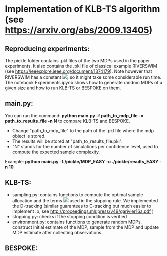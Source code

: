 # Implementation of KLB-TS algorithm (see https://arxiv.org/abs/2009.13405)


## Reproducing experiments:
The pickle folder contains .pkl files of the two MDPs used in the paper experiments. It also contains the .pkl file of classical example RIVERSWIM (see https://ieeexplore.ieee.org/document/1374179). Note however that RIVERSWIM has a constant <img src="https://latex.codecogs.com/png.latex?\dpi{100}%20U(\phi)%20\sim%207%20\times%2010^8"/>, so it might take some considerable run time.
The notebook Experiments.ipynb shows how to generate random MDPs of a given size and how to run KLB-TS or BESPOKE on them.

## main.py:
You can run the command:   **python main.py -f path_to_mdp_file -o path_to_results_file -n N** to compare KLB-TS and BESPOKE. 
- Change "path_to_mdp_file" to the path of the .pkl file where the mdp object is stored. 
- The results will be stored at "path_to_results_file.pkl". 
- "N" stands for the number of simulations per confidence level, used to compute the expected sample complexity.

Example:  **python main.py -f./pickle/MDP_EASY -o ./pickle/results_EASY -n 10**

## KLB-TS:
- sampling.py: contains functions to compute the optimal sample allocation and the terms <img src="https://latex.codecogs.com/png.latex?\dpi{100}\(T_i)_{1%20\leq%20i%20\leq%204}"/> used in the stopping rule. We implemented the D-tracking (similar guarantees to C-tracking but much easier to implement :p, see http://proceedings.mlr.press/v49/garivier16a.pdf ) 
- stopping.py: checks if the stopping condition is verified
- environment.py: contains functions to generate random MDPs, construct initial estimate of the MDP, sample from the MDP and update MDP estimate after collecting observations.  

## BESPOKE:





